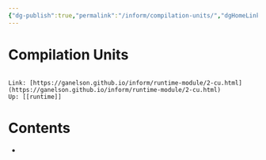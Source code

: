 ```yaml
---
{"dg-publish":true,"permalink":"/inform/compilation-units/","dgHomeLink":true,"dgPassFrontmatter":false}
---
```


# Compilation Units
```ad-info

Link: [https://ganelson.github.io/inform/runtime-module/2-cu.html](https://ganelson.github.io/inform/runtime-module/2-cu.html)
Up: [[runtime]]
```

# Contents
- 